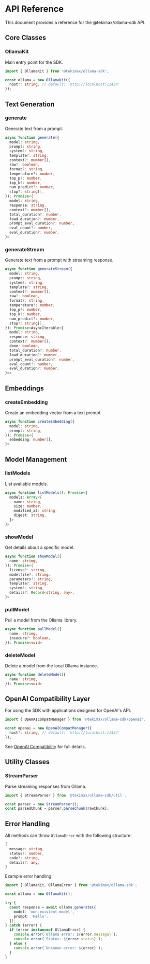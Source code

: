 # API Reference

This document provides a reference for the @tekimax/ollama-sdk API.

## Core Classes

### OllamaKit

Main entry point for the SDK.

```typescript
import { OllamaKit } from '@tekimax/ollama-sdk';

const ollama = new OllamaKit({
  host?: string, // default: 'http://localhost:11434'
});
```

## Text Generation

### generate

Generate text from a prompt.

```typescript
async function generate({
  model: string,
  prompt: string,
  system?: string,
  template?: string,
  context?: number[],
  raw?: boolean,
  format?: string,
  temperature?: number,
  top_p?: number,
  top_k?: number,
  num_predict?: number,
  stop?: string[],
}): Promise<{
  model: string,
  response: string,
  context?: number[],
  total_duration?: number,
  load_duration?: number, 
  prompt_eval_duration?: number,
  eval_count?: number,
  eval_duration?: number,
}>
```

### generateStream

Generate text from a prompt with streaming response.

```typescript
async function generateStream({
  model: string,
  prompt: string,
  system?: string,
  template?: string,
  context?: number[],
  raw?: boolean,
  format?: string,
  temperature?: number,
  top_p?: number,
  top_k?: number,
  num_predict?: number,
  stop?: string[],
}): Promise<AsyncIterable<{
  model: string,
  response: string,
  context?: number[],
  done: boolean,
  total_duration?: number,
  load_duration?: number, 
  prompt_eval_duration?: number,
  eval_count?: number,
  eval_duration?: number,
}>>
```

## Embeddings

### createEmbedding

Create an embedding vector from a text prompt.

```typescript
async function createEmbedding({
  model: string,
  prompt: string,
}): Promise<{
  embedding: number[],
}>
```

## Model Management

### listModels

List available models.

```typescript
async function listModels(): Promise<{
  models: Array<{
    name: string,
    size: number,
    modified_at: string,
    digest: string,
  }>
}>
```

### showModel

Get details about a specific model.

```typescript
async function showModel({
  name: string,
}): Promise<{
  license?: string,
  modelfile?: string,
  parameters?: string,
  template?: string,
  system?: string,
  details?: Record<string, any>,
}>
```

### pullModel

Pull a model from the Ollama library.

```typescript
async function pullModel({
  name: string,
  insecure?: boolean,
}): Promise<void>
```

### deleteModel

Delete a model from the local Ollama instance.

```typescript
async function deleteModel({
  name: string,
}): Promise<void>
```

## OpenAI Compatibility Layer

For using the SDK with applications designed for OpenAI's API.

```typescript
import { OpenAICompatManager } from '@tekimax/ollama-sdk/openai';

const openai = new OpenAICompatManager({
  host?: string, // default: 'http://localhost:11434'
});
```

See [OpenAI Compatibility](./openai-compatibility.md) for full details.

## Utility Classes

### StreamParser

Parse streaming responses from Ollama.

```typescript
import { StreamParser } from '@tekimax/ollama-sdk/util';

const parser = new StreamParser();
const parsedChunk = parser.parseChunk(rawChunk);
```

## Error Handling

All methods can throw `OllamaError` with the following structure:

```typescript
{
  message: string,
  status?: number,
  code?: string,
  details?: any,
}
```

Example error handling:

```typescript
import { OllamaKit, OllamaError } from '@tekimax/ollama-sdk';

const ollama = new OllamaKit();

try {
  const response = await ollama.generate({
    model: 'non-existent-model',
    prompt: 'Hello',
  });
} catch (error) {
  if (error instanceof OllamaError) {
    console.error(`Ollama error: ${error.message}`);
    console.error(`Status: ${error.status}`);
  } else {
    console.error(`Unknown error: ${error}`);
  }
}
``` 